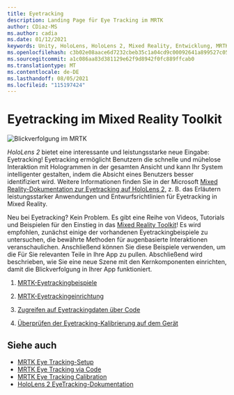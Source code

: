 ```yaml
---
title: Eyetracking
description: Landing Page für Eye Tracking im MRTK
author: CDiaz-MS
ms.author: cadia
ms.date: 01/12/2021
keywords: Unity, HoloLens, HoloLens 2, Mixed Reality, Entwicklung, MRTK, EyeTracking,
ms.openlocfilehash: c3b02e08aace6d7232cbeb35c1a04cd9c00092641a899527c05b4518b7cb7402
ms.sourcegitcommit: a1c086aa83d381129e62f9d8942f0fc889ffcab0
ms.translationtype: MT
ms.contentlocale: de-DE
ms.lasthandoff: 08/05/2021
ms.locfileid: "115197424"
---
```

# <a name="eye-tracking-in-the-mixed-reality-toolkit"></a>Eyetracking im Mixed Reality Toolkit

![Blickverfolgung im MRTK](../../images/eye-tracking/mrtk_et_compilation.png)

_HoloLens 2_ bietet eine interessante und leistungsstarke neue Eingabe: Eyetracking!
Eyetracking ermöglicht Benutzern die schnelle und mühelose Interaktion mit Hologrammen in der gesamten Ansicht und kann Ihr System intelligenter gestalten, indem die Absicht eines Benutzers besser identifiziert wird. Weitere Informationen finden Sie in der Microsoft [Mixed Reality-Dokumentation zur Eyetracking auf HoloLens 2,](/windows/mixed-reality/eye-tracking) z. B. das Erläutern leistungsstarker Anwendungen und Entwurfsrichtlinien für Eyetracking in Mixed Reality.

Neu bei Eyetracking? Kein Problem. Es gibt eine Reihe von Videos, Tutorials und Beispielen für den Einstieg in das [Mixed Reality Toolkit](https://github.com/Microsoft/MixedRealityToolkit-Unity)!
Es wird empfohlen, zunächst einige der vorhandenen Eyetrackingbeispiele zu untersuchen, die bewährte Methoden für augenbasierte Interaktionen veranschaulichen. Anschließend können Sie diese Beispiele verwenden, um die Für Sie relevanten Teile in Ihre App zu pullen. Abschließend wird beschrieben, wie Sie eine neue Szene mit den Kernkomponenten einrichten, damit die Blickverfolgung in Ihrer App funktioniert.

1. [MRTK-Eyetrackingbeispiele](../../example-scenes/eye-tracking-examples-overview.md)

2. [MRTK-Eyetrackingeinrichtung](eye-tracking-basic-setup.md)

3. [Zugreifen auf Eyetrackingdaten über Code](eye-tracking-eye-gaze-provider.md)

4. [Überprüfen der Eyetracking-Kalibrierung auf dem Gerät](eye-tracking-is-user-calibrated.md)

## <a name="see-also"></a>Siehe auch

- [MRTK Eye Tracking-Setup](eye-tracking-basic-setup.md)
- [MRTK Eye Tracking via Code](eye-tracking-eye-gaze-provider.md)
- [MRTK Eye Tracking Calibration](eye-tracking-is-user-calibrated.md)
- [HoloLens 2 EyeTracking-Dokumentation](/windows/mixed-reality/eye-tracking)